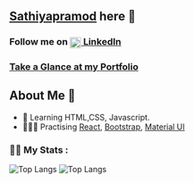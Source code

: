 ## <a href="https://github.com/Sathiyapramod" taget="blank">Sathiyapramod</a> here 👋

### <p>Follow me on <a href="https://www.linkedin.com/in/sathiyapramod" target="_blank"><img align="center" src="https://cdn.jsdelivr.net/npm/simple-icons@3.0.1/icons/linkedin.svg" alt="LinkedInProfile" height="20" width="20" /> LinkedIn </p>
  
### Take a Glance at my <a href="https://portfolio-designed-sathiyapramod.netlify.app/">Portfolio</a>

## About Me 🙂
  
- 🌱 Learning HTML,CSS, Javascript.
- 🏃🏼‍♂️ Practising <a href="https://legacy.reactjs.org/">React</a>, <a href="https://getbootstrap.com/" target="blank">Bootstrap</a>, <a href="https://mui.com/" target="blank">Material UI</a>

### 🏋🏼‍ My Stats :
  
  ![Top Langs](https://github-readme-stats.vercel.app/api/top-langs/?username=sathiyapramod&layout=compact$theme=vision-friendly-light)
  ![Top Langs](https://github-readme-stats.vercel.app/api/?username=sathiyapramod&layout=compact&theme=vision-friendly-light)
